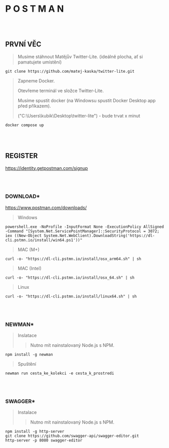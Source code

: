 # P O S T M A N
<br/><br/>

## PRVNÍ VĚC
>Musíme stáhnout Matějův Twitter-Lite. (ideálně plocha, ať si pamatujete umístění)
```
git clone https://github.com/matej-kaska/twitter-lite.git
```
>Zapneme Docker.
><p>Otevřeme terminál ve složce Twitter-Lite.
><p>Musíme spustit docker (na Windowsu spustit Docker Desktop app před příkazem).
><p>("C:\Users\kubik\Desktop\twitter-lite") - bude trvat x minut
```
docker compose up
```
  
<br/><br/>
## REGISTER
https://identity.getpostman.com/signup

<br/><br/>
### DOWNLOAD*
https://www.postman.com/downloads/

>Windows
```
powershell.exe -NoProfile -InputFormat None -ExecutionPolicy AllSigned -Command "[System.Net.ServicePointManager]::SecurityProtocol = 3072; iex ((New-Object System.Net.WebClient).DownloadString('https://dl-cli.pstmn.io/install/win64.ps1'))"
```

>MAC (M+)
```
curl -o- "https://dl-cli.pstmn.io/install/osx_arm64.sh" | sh
```

>MAC (Intel)
```
curl -o- "https://dl-cli.pstmn.io/install/osx_64.sh" | sh
```

>Linux
```
curl -o- "https://dl-cli.pstmn.io/install/linux64.sh" | sh
```

 <br/><br/>
### NEWMAN*
>Inslatace
>>Nutno mít nainstalovaný Node.js s NPM.
```
npm install -g newman
```
>Spuštění
```
newman run cesta_ke_kolekci -e cesta_k_prostredi
```

<br/><br/>
### SWAGGER*
>Instalace
>>Nutno mít nainstalovaný Node.js s NPM.
```
npm install -g http-server
git clone https://github.com/swagger-api/swagger-editor.git
http-server -p 8080 swagger-editor
```


